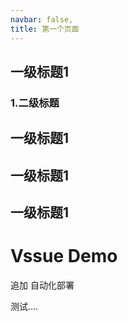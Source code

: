 ```yaml
---
navbar: false,
title: 第一个页面
---
```


## 一级标题1

### 1.二级标题

## 一级标题1
## 一级标题1
## 一级标题1

# Vssue Demo

追加 自动化部署

测试....